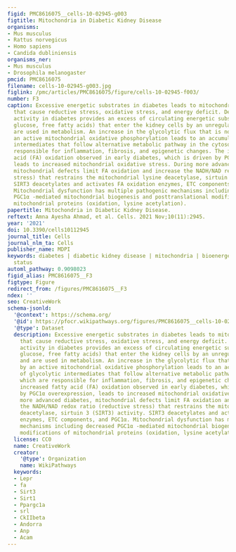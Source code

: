 ```yaml
---
figid: PMC8616075__cells-10-02945-g003
figtitle: Mitochondria in Diabetic Kidney Disease
organisms:
- Mus musculus
- Rattus norvegicus
- Homo sapiens
- Candida dubliniensis
organisms_ner:
- Mus musculus
- Drosophila melanogaster
pmcid: PMC8616075
filename: cells-10-02945-g003.jpg
figlink: /pmc/articles/PMC8616075/figure/cells-10-02945-f003/
number: F3
caption: Excessive energetic substrates in diabetes leads to mitochondrial defects
  that cause reductive stress, oxidative stress, and energy deficit. Decreased insulin
  activity in diabetes provides an excess of circulating energetic substrates (i.e.,
  glucose, free fatty acids) that enter the kidney cells by an unregulated route and
  are used in metabolism. An increase in the glycolytic flux that is not matched by
  an active mitochondrial oxidative phosphorylation leads to an accumulation of glycolytic
  intermediates that follow alternative metabolic pathway in the cytosol, which are
  responsible for inflammation, fibrosis, and epigenetic changes. The increased fatty
  acid (FA) oxidation observed in early diabetes, which is driven by PGC1α overexpression,
  leads to increased mitochondrial oxidative stress. During more advanced diabetes,
  mitochondrial defects limit FA oxidation and increase the NADH/NAD redox ratio (reductive
  stress) that restrains the mitochondrial lysine deacetylase, sirtuin 3 (SIRT3) activity.
  SIRT3 deacetylates and activates FA oxidation enzymes, ETC components, and PGC1α.
  Mitochondrial dysfunction has multiple pathogenic mechanisms including decreased
  PGC1α -mediated mitochondrial biogenesis and posttranslational modifications of
  mitochondrial proteins (oxidation, lysine acetylation).
papertitle: Mitochondria in Diabetic Kidney Disease.
reftext: Amna Ayesha Ahmad, et al. Cells. 2021 Nov;10(11):2945.
year: '2021'
doi: 10.3390/cells10112945
journal_title: Cells
journal_nlm_ta: Cells
publisher_name: MDPI
keywords: diabetes | diabetic kidney disease | mitochondria | bioenergetics | redox
  status
automl_pathway: 0.9098023
figid_alias: PMC8616075__F3
figtype: Figure
redirect_from: /figures/PMC8616075__F3
ndex: ''
seo: CreativeWork
schema-jsonld:
  '@context': https://schema.org/
  '@id': https://pfocr.wikipathways.org/figures/PMC8616075__cells-10-02945-g003.html
  '@type': Dataset
  description: Excessive energetic substrates in diabetes leads to mitochondrial defects
    that cause reductive stress, oxidative stress, and energy deficit. Decreased insulin
    activity in diabetes provides an excess of circulating energetic substrates (i.e.,
    glucose, free fatty acids) that enter the kidney cells by an unregulated route
    and are used in metabolism. An increase in the glycolytic flux that is not matched
    by an active mitochondrial oxidative phosphorylation leads to an accumulation
    of glycolytic intermediates that follow alternative metabolic pathway in the cytosol,
    which are responsible for inflammation, fibrosis, and epigenetic changes. The
    increased fatty acid (FA) oxidation observed in early diabetes, which is driven
    by PGC1α overexpression, leads to increased mitochondrial oxidative stress. During
    more advanced diabetes, mitochondrial defects limit FA oxidation and increase
    the NADH/NAD redox ratio (reductive stress) that restrains the mitochondrial lysine
    deacetylase, sirtuin 3 (SIRT3) activity. SIRT3 deacetylates and activates FA oxidation
    enzymes, ETC components, and PGC1α. Mitochondrial dysfunction has multiple pathogenic
    mechanisms including decreased PGC1α -mediated mitochondrial biogenesis and posttranslational
    modifications of mitochondrial proteins (oxidation, lysine acetylation).
  license: CC0
  name: CreativeWork
  creator:
    '@type': Organization
    name: WikiPathways
  keywords:
  - Lepr
  - fa
  - Sirt3
  - Sirt1
  - Ppargc1a
  - srl
  - CkIIbeta
  - Andorra
  - Anp
  - Acam
---
```

